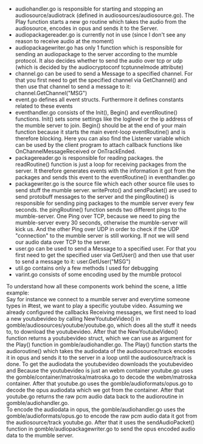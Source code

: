 - audiohandler.go is responsible for starting and stopping an audiosource/audiotrack (defined in  audiosources/audiosource.go). The Play function starts a new go routine which takes the audio from the audiosource, encodes in opus and sends it to the Server.
- audiopackagereader.go is currently not in use (since I don't see any reason to receive audio at the moment)
- audiopackagewriter.go has only 1 function which is responsible for sending an audiopackage to the server according to the mumble protocol. It also decides whether to send the audio over tcp or udp (which is decided by the audiocryptoconf tcptunnelmode attribute)
- channel.go can be used to send a Message to a specified channel. For that you first need to get the specified channel via GetChannel() and then use that channel to send a message to it: channel.GetChannel("MSG")
- event.go defines all event structs. Furthermore it defines constants related to these events
- eventhandler.go consists of the Init(), Begin() and eventRoutine() functions. Init() sets some settings like the loglevel or the ip address of the mumble server to join. Begin() should be at the end of your main function because it starts the main event-loop eventRoutine() and is therefore blocking. Here you can also find the Listener variable which can be used by the client program to attach callback functions like OnChannelMessageReceived or OnTrackEnded. 
- packagereader.go is responsible for reading packages. the readRoutine() function is just a loop for receiving packages from the server. It therefore generates events with the information it got from the packages and sends this event to the eventRoutine() in eventhandler.go
- packagewriter.go is the source file which each other source file uses to send stuff the mumble server. writeProto() and sendPacket() are used to send protobuff messages to the server and the pingRoutine() is responsible for sending ping packages to the mumble server every few seconds. the pingRoutine() function sends two different pings to the mumble-server. One Ping over TCP, because we need to ping the mumble-server every 30 seconds, otherwise the mumble-server will kick us. And the other Ping over UDP in order to check if the UDP "connection" to the mumble server is still working. If not we will send our audio data over TCP to the server.
- user.go can be used to send a Message to a specified user. For that you first need to get the specified user via GetUser() and then use that user to send a message to it: user.GetUser("MSG")
- util.go contains only a few methods I used for debugging
- varint.go consists of some encoding used by the mumble protocol

To understand how all these components work behind the scene, a little example:  
Say for instance we connect to a mumble server and everytime someone types in #test, we want to play a specific youtube video. Assuming we already configured the callbacks Receiving messages, we first need to load a new youtubevideo by calling NewYoutubeVideo() in gomble/audiosources/youtube/youtube.go, which does all the stuff it needs to, to download the youtubevideo. After that the NewYoutubeVideo() function returns a youtubevideo struct, which we can use as argument for the Play() function in gomble/audiohandler.go. The Play() function starts the audioroutine() which takes the audiodata of the audiosource/track encodes it in opus and sends it to the server in a loop until the audiosource/track is done. 
To get the audiodata the youtubevideo downloads the youtubevideo and Because the youtubevideo is just an webm container youtube.go uses the gomble/container/matroska/matroska.go to decode the webm/matroska container. After that youtube.go uses the gomble/audioformats/opus.go to decode the opus audiodata which we got from the container. After that youtube.go returns the raw pcm audio data back to the audioroutine in gomble/audiohandler.go.  
To encode the audiodata in opus, the gomble/audiohandler.go uses the gomble/audioformats/opus.go to encode the raw pcm audio data it got from the audiosource/track youtube.go. After that it uses the sendAudioPacket() function in gomble/audiopackagewriter.go to send the opus encoded audio data to the mumble server.
